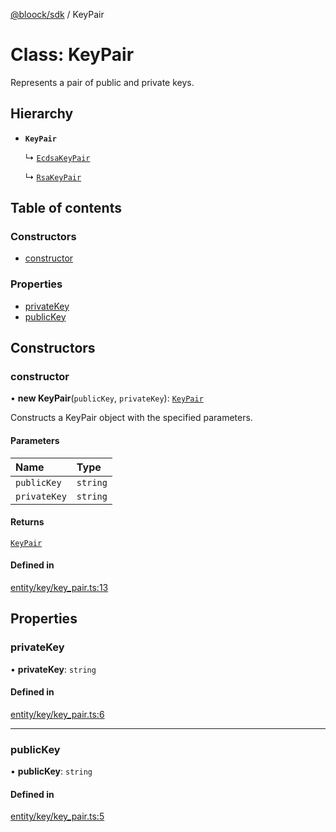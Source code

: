 [@bloock/sdk](../index.md) / KeyPair

# Class: KeyPair

Represents a pair of public and private keys.

## Hierarchy

- **`KeyPair`**

  ↳ [`EcdsaKeyPair`](EcdsaKeyPair.md)

  ↳ [`RsaKeyPair`](RsaKeyPair.md)

## Table of contents

### Constructors

- [constructor](KeyPair.md#constructor)

### Properties

- [privateKey](KeyPair.md#privatekey)
- [publicKey](KeyPair.md#publickey)

## Constructors

### constructor

• **new KeyPair**(`publicKey`, `privateKey`): [`KeyPair`](KeyPair.md)

Constructs a KeyPair object with the specified parameters.

#### Parameters

| Name | Type |
| :------ | :------ |
| `publicKey` | `string` |
| `privateKey` | `string` |

#### Returns

[`KeyPair`](KeyPair.md)

#### Defined in

[entity/key/key_pair.ts:13](https://github.com/bloock/bloock-sdk/blob/dcd4dc7/languages/js/src/entity/key/key_pair.ts#L13)

## Properties

### privateKey

• **privateKey**: `string`

#### Defined in

[entity/key/key_pair.ts:6](https://github.com/bloock/bloock-sdk/blob/dcd4dc7/languages/js/src/entity/key/key_pair.ts#L6)

___

### publicKey

• **publicKey**: `string`

#### Defined in

[entity/key/key_pair.ts:5](https://github.com/bloock/bloock-sdk/blob/dcd4dc7/languages/js/src/entity/key/key_pair.ts#L5)
